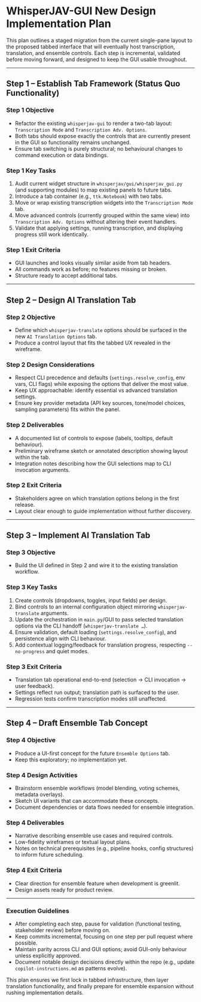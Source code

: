 # WhisperJAV-GUI New Design Implementation Plan

This plan outlines a staged migration from the current single-pane layout to the proposed tabbed interface that will eventually host transcription, translation, and ensemble controls. Each step is incremental, validated before moving forward, and designed to keep the GUI usable throughout.

---

## Step 1 – Establish Tab Framework (Status Quo Functionality)

### Step 1 Objective

- Refactor the existing `whisperjav-gui` to render a two-tab layout: `Transcription Mode` and `Transcription Adv. Options`.
- Both tabs should expose exactly the controls that are currently present in the GUI so functionality remains unchanged.
- Ensure tab switching is purely structural; no behavioural changes to command execution or data bindings.

### Step 1 Key Tasks

1. Audit current widget structure in `whisperjav/gui/whisperjav_gui.py` (and supporting modules) to map existing panels to future tabs.
2. Introduce a tab container (e.g., `ttk.Notebook`) with two tabs.
3. Move or wrap existing transcription widgets into the `Transcription Mode` tab.
4. Move advanced controls (currently grouped within the same view) into `Transcription Adv. Options` without altering their event handlers.
5. Validate that applying settings, running transcription, and displaying progress still work identically.

### Step 1 Exit Criteria

- GUI launches and looks visually similar aside from tab headers.
- All commands work as before; no features missing or broken.
- Structure ready to accept additional tabs.

---

## Step 2 – Design AI Translation Tab

### Step 2 Objective

- Define which `whisperjav-translate` options should be surfaced in the new `AI Translation Options` tab.
- Produce a control layout that fits the tabbed UX revealed in the wireframe.

### Step 2 Design Considerations

- Respect CLI precedence and defaults (`settings.resolve_config`, env vars, CLI flags) while exposing the options that deliver the most value.
- Keep UX approachable: identify essential vs advanced translation settings.
- Ensure key provider metadata (API key sources, tone/model choices, sampling parameters) fits within the panel.

### Step 2 Deliverables

- A documented list of controls to expose (labels, tooltips, default behaviour).
- Preliminary wireframe sketch or annotated description showing layout within the tab.
- Integration notes describing how the GUI selections map to CLI invocation arguments.

### Step 2 Exit Criteria

- Stakeholders agree on which translation options belong in the first release.
- Layout clear enough to guide implementation without further discovery.

---

## Step 3 – Implement AI Translation Tab

### Step 3 Objective

- Build the UI defined in Step 2 and wire it to the existing translation workflow.

### Step 3 Key Tasks

1. Create controls (dropdowns, toggles, input fields) per design.
2. Bind controls to an internal configuration object mirroring `whisperjav-translate` arguments.
3. Update the orchestration in `main.py`/GUI to pass selected translation options via the CLI handoff (`whisperjav-translate …`).
4. Ensure validation, default loading (`settings.resolve_config`), and persistence align with CLI behaviour.
5. Add contextual logging/feedback for translation progress, respecting `--no-progress` and quiet modes.

### Step 3 Exit Criteria

- Translation tab operational end-to-end (selection → CLI invocation → user feedback).
- Settings reflect run output; translation path is surfaced to the user.
- Regression tests confirm transcription modes still unaffected.

---

## Step 4 – Draft Ensemble Tab Concept

### Step 4 Objective

- Produce a UI-first concept for the future `Ensemble Options` tab.
- Keep this exploratory; no implementation yet.

### Step 4 Design Activities

- Brainstorm ensemble workflows (model blending, voting schemes, metadata overlays).
- Sketch UI variants that can accommodate these concepts.
- Document dependencies or data flows needed for ensemble integration.

### Step 4 Deliverables

- Narrative describing ensemble use cases and required controls.
- Low-fidelity wireframes or textual layout plans.
- Notes on technical prerequisites (e.g., pipeline hooks, config structures) to inform future scheduling.

### Step 4 Exit Criteria

- Clear direction for ensemble feature when development is greenlit.
- Design assets ready for product review.

---

### Execution Guidelines

- After completing each step, pause for validation (functional testing, stakeholder review) before moving on.
- Keep commits incremental, focusing on one step per pull request where possible.
- Maintain parity across CLI and GUI options; avoid GUI-only behaviour unless explicitly approved.
- Document notable design decisions directly within the repo (e.g., update `copilot-instructions.md` as patterns evolve).

This plan ensures we first lock in tabbed infrastructure, then layer translation functionality, and finally prepare for ensemble expansion without rushing implementation details.
